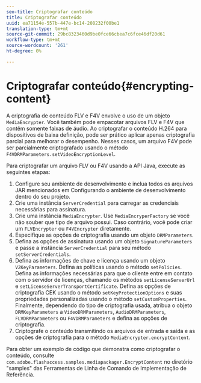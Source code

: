 ```yaml
---
seo-title: Criptografar conteúdo
title: Criptografar conteúdo
uuid: ea71154e-557b-447e-bc14-208232f00be1
translation-type: tm+mt
source-git-commit: 29bc8323460d9be0fce66cbea7c6fce46df20d61
workflow-type: tm+mt
source-wordcount: '261'
ht-degree: 0%

---
```



# Criptografar conteúdo{#encrypting-content}

A criptografia de conteúdo FLV e F4V envolve o uso de um objeto `MediaEncrypter`. Você também pode empacotar arquivos FLV e F4V que contêm somente faixas de áudio. Ao criptografar o conteúdo H.264 para dispositivos de baixa definição, pode ser prático aplicar apenas criptografia parcial para melhorar o desempenho. Nesses casos, um arquivo F4V pode ser parcialmente criptografado usando o método `F4VDRMParameters.setVideoEncryptionLevel`.

Para criptografar um arquivo FLV ou F4V usando a API Java, execute as seguintes etapas:

1. Configure seu ambiente de desenvolvimento e inclua todos os arquivos JAR mencionados em Configurando o ambiente de desenvolvimento dentro do seu projeto.
1. Crie uma instância `ServerCredential` para carregar as credenciais necessárias para assinatura.
1. Crie uma instância `MediaEncrypter`. Use `MediaEncryperFactory` se você não souber que tipo de arquivo possui. Caso contrário, você pode criar um `FLVEncrypter` ou `F4VEncrypter` diretamente.
1. Especifique as opções de criptografia usando um objeto `DRMParameters`.
1. Defina as opções de assinatura usando um objeto `SignatureParameters` e passe a instância `ServerCredential` para seu método `setServerCredentials`.
1. Defina as informações de chave e licença usando um objeto `V2KeyParameters`. Defina as políticas usando o método `setPolicies`. Defina as informações necessárias para que o cliente entre em contato com o servidor de licenças, chamando os métodos `setLicenseServerUrl` e `setLicenseServerTransportCertificate`. Defina as opções de criptografia CEK usando o método `setKeyProtectionOptions` e suas propriedades personalizadas usando o método `setCustomProperties`. Finalmente, dependendo do tipo de criptografia usada, atribua o objeto `DRMKeyParameters` a `VideoDRMParameters`, `AudioDRMParameters`, `FLVDRMParameters` ou `F4VDRMParameters` e defina as opções de criptografia.
1. Criptografe o conteúdo transmitindo os arquivos de entrada e saída e as opções de criptografia para o método `MediaEncrypter.encryptContent`.

Para obter um exemplo de código que demonstra como criptografar o conteúdo, consulte `com.adobe.flashaccess.samples.mediapackager.EncryptContent` no diretório &quot;samples&quot; das Ferramentas de Linha de Comando de Implementação de Referência.
